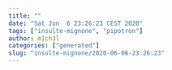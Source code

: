 ```yaml
---
title: ""
date: "Sat Jun  6 23:26:23 CEST 2020"
tags: ["insulte-mignone", "pipotron"]
author: m1ch3l
categories: ["generated"]
slug: "insulte-mignone/2020-06-06-23:26:23"
---
```




